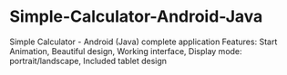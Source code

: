 # Simple-Calculator-Android-Java
Simple Calculator - Android (Java) complete application 
Features: Start Animation, Beautiful design, Working interface, Display mode: portrait/landscape, Included tablet design
